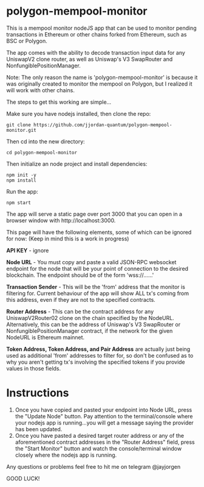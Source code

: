 # polygon-mempool-monitor

This is a mempool monitor nodeJS app that can be used to monitor pending transactions in Ethereum or other chains forked from Ethereum, such as BSC or Polygon.

The app comes with the ability to decode transaction input data for any UniswapV2 clone router, as well as Uniswap's V3 SwapRouter and NonfungiblePositionManager.

Note:  The only reason the name is 'polygon-mempool-monitor' is because it was originally created to monitor the mempool on Polygon, but I realized it will work with other chains.

The steps to get this working are simple...

Make sure you have nodejs installed, then clone the repo:

```
git clone https://github.com/jjordan-quantum/polygon-mempool-monitor.git
```

Then cd into the new directory:

```
cd polygon-mempool-monitor
```

Then initialize an node project and install dependencies:

```
npm init -y
npm install
```

Run the app:

```
npm start
```

The app will serve a static page over port 3000 that you can open in a browser window with http://localhost:3000.

This page will have the following elements, some of which can be ignored for now:
(Keep in mind this is a work in progress)

**API KEY** - ignore

**Node URL** - You must copy and paste a valid JSON-RPC websocket endpoint for the node that will be your point of connection to the desired blockchain.  The endpoint should be of the form 'wss://......'

**Transaction Sender** - This will be the 'from' address that the monitor is filtering for.  Current behaviour of the app will show ALL tx's coming from this address, even if they are not to the specified contracts.

**Router Address** - This can be the contract address for any UniswapV2Router02 clone on the chain specified by the NodeURL.  Alternatively, this can be the address of Uniswap's V3 SwapRouter or NonfungiblePositionManager contract, if the network for the given NodeURL is Ethereum mainnet.

**Token Address, Token Address, and Pair Address** are actually just being used as additional 'from' addresses to filter for, so don't be confused as to why you aren't getting tx's involving the specified tokens if you provide values in those fields.

# Instructions

1.  Once you have copied and pasted your endpoint into Node URL, press the "Update Node" button.  Pay attention to the terminal/console where your nodejs app is running...you will get a message saying the provider has been updated.
2.  Once you have pasted a desired target router address or any of the aforementioned contract addresses in the "Router Address" field, press the "Start Monitor" button and watch the console/terminal window closely where the nodejs app is running.

Any questions or problems feel free to hit me on telegram @jayjorgen

GOOD LUCK!
